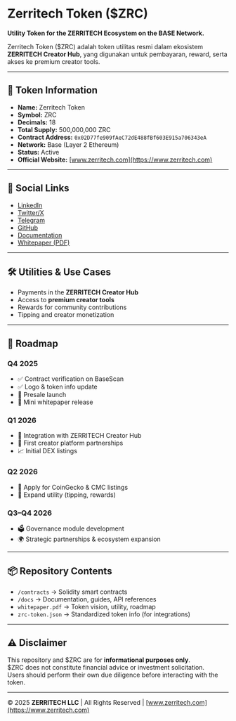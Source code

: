 # Zerritech Token ($ZRC)

**Utility Token for the ZERRITECH Ecosystem on the BASE Network.**

Zerritech Token ($ZRC) adalah token utilitas resmi dalam ekosistem **ZERRITECH Creator Hub**, yang digunakan untuk pembayaran, reward, serta akses ke premium creator tools.

---

## 🔹 Token Information

- **Name:** Zerritech Token  
- **Symbol:** ZRC  
- **Decimals:** 18  
- **Total Supply:** 500,000,000 ZRC  
- **Contract Address:** `0x02D77fe909fAeC72dE488fBf603E915a706343eA`  
- **Network:** Base (Layer 2 Ethereum)  
- **Status:** Active  
- **Official Website:** [www.zerritech.com](https://www.zerritech.com)  

---

## 🔗 Social Links

- [LinkedIn](https://www.linkedin.com/company/zerritech-llc/)  
- [Twitter/X](https://twitter.com/zerritech)  
- [Telegram](https://t.me/zerritech)  
- [GitHub](https://github.com/zerritech)  
- [Documentation](./docs/)  
- [Whitepaper (PDF)](./whitepaper.pdf)  

---

## 🛠️ Utilities & Use Cases

- Payments in the **ZERRITECH Creator Hub**  
- Access to **premium creator tools**  
- Rewards for community contributions  
- Tipping and creator monetization  

---

## 📍 Roadmap

### Q4 2025
- ✅ Contract verification on BaseScan  
- ✅ Logo & token info update  
- 🚀 Presale launch  
- 📄 Mini whitepaper release  

### Q1 2026
- 🔗 Integration with ZERRITECH Creator Hub  
- 🤝 First creator platform partnerships  
- 📈 Initial DEX listings  

### Q2 2026
- 📝 Apply for CoinGecko & CMC listings  
- 🎁 Expand utility (tipping, rewards)  

### Q3–Q4 2026
- 🗳️ Governance module development  
- 🌍 Strategic partnerships & ecosystem expansion  

---

## 📦 Repository Contents

- `/contracts` → Solidity smart contracts  
- `/docs` → Documentation, guides, API references  
- `whitepaper.pdf` → Token vision, utility, roadmap  
- `zrc-token.json` → Standardized token info (for integrations)  

---

## ⚠️ Disclaimer

This repository and $ZRC are for **informational purposes only**.  
$ZRC does not constitute financial advice or investment solicitation.  
Users should perform their own due diligence before interacting with the token.  

---

© 2025 **ZERRITECH LLC** | All Rights Reserved | [www.zerritech.com](https://www.zerritech.com)

